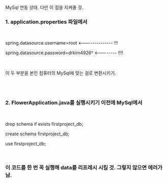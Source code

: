 MySql 연동 상태. 다만 이 점을 지켜줄 것.

<h3> 1. application.properties 파일에서 </h3><br>

<p>spring.datasource.username=root <-------------- !!!</p>
<p>spring.datasource.password=drkim4926^ <-------- !!!!</p><br>

<p>이 두 부분을 본인 컴퓨터의 MySql에 맞는 걸로 변환시키기.</p><br><br>

<h3>2. FlowerApplication.java를 실행시키기 이전에 MySql에서</h3><br>

<p>drop schema if exists firstproject_db;</p>
<p>create schema firstproject_db;</p>
<p>use firstproject_db;</p><br>

<h3>이 코드를 한 번 꼭 실행해 data를 리프레시 시킬 것. 그렇지 않으면 에러가 남.</h3>
